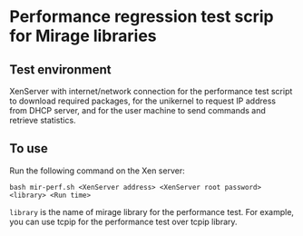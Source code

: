 # Performance regression test scrip for Mirage libraries

Test environment
----------------

XenServer with internet/network connection for the performance test script to download required packages, for the unikernel to request IP address from DHCP server, and for the user machine to send commands and retrieve statistics.

To use
------

Run the following command on the Xen server:

```
bash mir-perf.sh <XenServer address> <XenServer root password> <library> <Run time>
```

```library``` is the name of mirage library for the performance test. For example, you can use tcpip for the performance test over tcpip library. 
